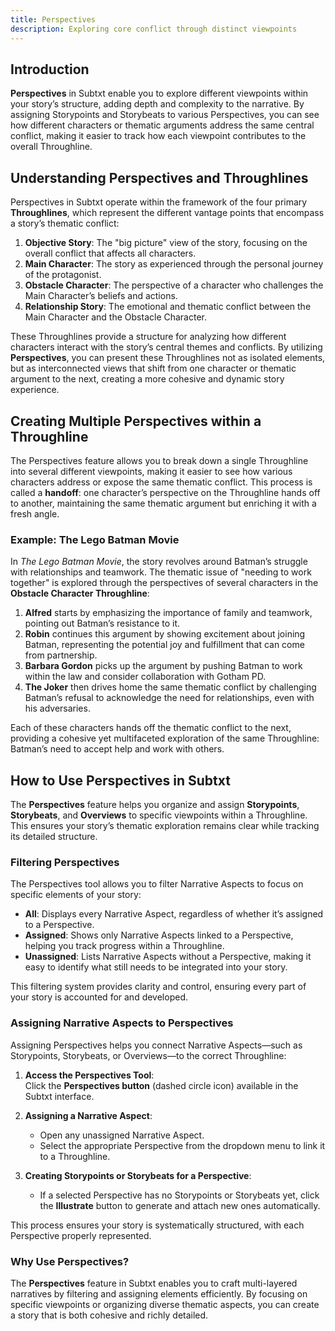 ```yaml
---
title: Perspectives
description: Exploring core conflict through distinct viewpoints
---
```


## Introduction

**Perspectives** in Subtxt enable you to explore different viewpoints within your story’s structure, adding depth and complexity to the narrative. By assigning Storypoints and Storybeats to various Perspectives, you can see how different characters or thematic arguments address the same central conflict, making it easier to track how each viewpoint contributes to the overall Throughline.

## Understanding Perspectives and Throughlines

Perspectives in Subtxt operate within the framework of the four primary **Throughlines**, which represent the different vantage points that encompass a story’s thematic conflict:

1. **Objective Story**: The "big picture" view of the story, focusing on the overall conflict that affects all characters.
2. **Main Character**: The story as experienced through the personal journey of the protagonist.
3. **Obstacle Character**: The perspective of a character who challenges the Main Character’s beliefs and actions.
4. **Relationship Story**: The emotional and thematic conflict between the Main Character and the Obstacle Character.

These Throughlines provide a structure for analyzing how different characters interact with the story’s central themes and conflicts. By utilizing **Perspectives**, you can present these Throughlines not as isolated elements, but as interconnected views that shift from one character or thematic argument to the next, creating a more cohesive and dynamic story experience.

## Creating Multiple Perspectives within a Throughline

The Perspectives feature allows you to break down a single Throughline into several different viewpoints, making it easier to see how various characters address or expose the same thematic conflict. This process is called a **handoff**: one character’s perspective on the Throughline hands off to another, maintaining the same thematic argument but enriching it with a fresh angle.

### Example: The Lego Batman Movie

In *The Lego Batman Movie*, the story revolves around Batman’s struggle with relationships and teamwork. The thematic issue of "needing to work together" is explored through the perspectives of several characters in the **Obstacle Character Throughline**:

1. **Alfred** starts by emphasizing the importance of family and teamwork, pointing out Batman’s resistance to it.
2. **Robin** continues this argument by showing excitement about joining Batman, representing the potential joy and fulfillment that can come from partnership.
3. **Barbara Gordon** picks up the argument by pushing Batman to work within the law and consider collaboration with Gotham PD.
4. **The Joker** then drives home the same thematic conflict by challenging Batman’s refusal to acknowledge the need for relationships, even with his adversaries.

Each of these characters hands off the thematic conflict to the next, providing a cohesive yet multifaceted exploration of the same Throughline: Batman’s need to accept help and work with others.

## How to Use Perspectives in Subtxt

The **Perspectives** feature helps you organize and assign **Storypoints**, **Storybeats**, and **Overviews** to specific viewpoints within a Throughline. This ensures your story’s thematic exploration remains clear while tracking its detailed structure.

### Filtering Perspectives

The Perspectives tool allows you to filter Narrative Aspects to focus on specific elements of your story:  

- **All**: Displays every Narrative Aspect, regardless of whether it’s assigned to a Perspective.  
- **Assigned**: Shows only Narrative Aspects linked to a Perspective, helping you track progress within a Throughline.  
- **Unassigned**: Lists Narrative Aspects without a Perspective, making it easy to identify what still needs to be integrated into your story.

This filtering system provides clarity and control, ensuring every part of your story is accounted for and developed.

### Assigning Narrative Aspects to Perspectives

Assigning Perspectives helps you connect Narrative Aspects—such as Storypoints, Storybeats, or Overviews—to the correct Throughline:

1. **Access the Perspectives Tool**:  
   Click the **Perspectives button** (dashed circle icon) available in the Subtxt interface.

2. **Assigning a Narrative Aspect**:  
   - Open any unassigned Narrative Aspect.  
   - Select the appropriate Perspective from the dropdown menu to link it to a Throughline.  

3. **Creating Storypoints or Storybeats for a Perspective**:  
   - If a selected Perspective has no Storypoints or Storybeats yet, click the **Illustrate** button to generate and attach new ones automatically.  

This process ensures your story is systematically structured, with each Perspective properly represented.

### Why Use Perspectives?

The **Perspectives** feature in Subtxt enables you to craft multi-layered narratives by filtering and assigning elements efficiently. By focusing on specific viewpoints or organizing diverse thematic aspects, you can create a story that is both cohesive and richly detailed.